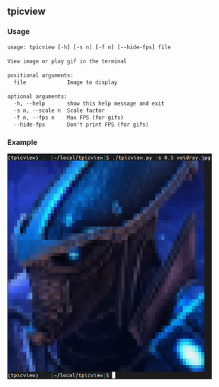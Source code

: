 tpicview
-
### Usage
```
usage: tpicview [-h] [-s n] [-f n] [--hide-fps] file

View image or play gif in the terminal

positional arguments:
  file             Image to display

optional arguments:
  -h, --help       show this help message and exit
  -s n, --scale n  Scale factor
  -f n, --fps n    Max FPS (for gifs)
  --hide-fps       Don't print FPS (for gifs)
```

### Example
![Void Ray](/example.png)
